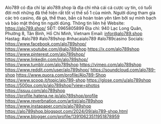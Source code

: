 
Alo789 có địa chỉ lại alo789.shop là địa chỉ nhà cái cá cược uy tín, có tuổi đời mới những đã thể hiện rất tốt vị thế số 1 của mình. Người dùng tham gia các trò casino, đá gà, thể thao, bắn cá hoàn toàn yên tâm bởi sự minh bạch và bảo mật thông tin người dùng.
Thông tin liên hệ
Website: https://alo789.shop/
SĐT: 0965805899
Địa chỉ: 940 Lạc Long Quân, Phường 8, Tân Bình, Hồ Chí Minh, Vietnam
Email: infor@alo789.shop
Hastag: #alo789 #alo789shop #nhacaialo789 #alo789casino
Socials:
https://www.facebook.com/alo789shop/
https://www.youtube.com/@alo789shop
https://x.com/alo789shop
https://www.pinterest.com/alo789shop/
https://www.linkedin.com/in/alo789shop/
https://www.tumblr.com/alo789shop
https://vimeo.com/alo789shop
https://www.reddit.com/user/alo789shop/
https://soundcloud.com/alo789-shop
https://www.quora.com/profile/Alo789-Shop
https://www.scoop.it/topic/alo789-shop
https://glose.com/u/alo789shop
https://500px.com/p/alo789shop?view=photos
https://issuu.com/alo789shop
https://profile.hatena.ne.jp/alo789shop/profile
https://www.reverbnation.com/artist/alo789shop
https://www.instapaper.com/p/alo789shop
https://alo789shop.blogspot.com/2024/09/alo789-shop.html
https://www.blogger.com/profile/13910623511951878959
